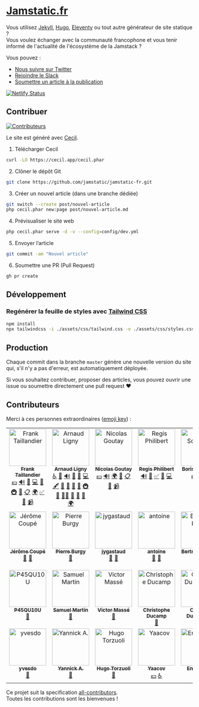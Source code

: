 # [Jamstatic.fr](https://jamstatic.fr)

Vous utilisez [Jekyll](https://jamstatic.fr/categories/jekyll/), [Hugo](https://jamstatic.fr/categories/hugo/), [Eleventy](https://jamstatic.fr/categories/eleventy/) ou tout autre générateur de site statique ?  
Vous voulez échanger avec la communauté francophone et vous tenir informé de l'actualité de l'écosystème de la Jamstack ?

Vous pouvez :

* [Nous suivre sur Twitter](https://twitter.com/jamstatic_fr)
* [Rejoindre le Slack](https://jamstatic.fr/slack/)
* [Soumettre un article à la publication](https://github.com/jamstatic/jamstatic-fr/projects/1)

[![Netlify Status](https://api.netlify.com/api/v1/badges/5f02cf72-0ba6-4fd3-a606-29262d8d8606/deploy-status)](https://app.netlify.com/sites/jamstatic/deploys)

## Contribuer

<!-- ALL-CONTRIBUTORS-BADGE:START - Do not remove or modify this section -->
[![Contributeurs](https://img.shields.io/badge/all_contributors-26-orange.svg?style=flat-square)](#contributeurs)
<!-- ALL-CONTRIBUTORS-BADGE:END -->

Le site est généré avec [Cecil](https://cecil.app).

1. Télécharger Cecil

```bash
curl -LO https://cecil.app/cecil.phar
```

2. Clôner le dépôt Git

```bash
git clone https://github.com/jamstatic/jamstatic-fr.git
```

3. Créer un nouvel article (dans une branche dédiée)

```bash
git switch --create post/nouvel-article
php cecil.phar new:page post/nouvel-article.md
```

4. Prévisualiser le site web

```bash
php cecil.phar serve -d -v --config=config/dev.yml
```

5. Envoyer l’article

```bash
git commit -am "Nouvel article"
```

6. Soumettre une PR (Pull Request)

```bash
gh pr create
```

## Développement

### Regénérer la feuille de styles avec [Tailwind CSS](https://tailwindcss.com)

```bash
npm install
npx tailwindcss -i ./assets/css/tailwind.css -o ./assets/css/styles.css
```

## Production

Chaque commit dans la branche `master` génère une nouvelle version du site qui, s'il n'y a pas d'erreur, est automatiquement déployée.

Si vous souhaitez contribuer, proposer des articles, vous pouvez ouvrir une issue ou soumettre directement une pull request :heart:

## Contributeurs

Merci à ces personnes extraordinaires ([emoji key](https://github.com/kentcdodds/all-contributors#emoji-key)) :

<!-- ALL-CONTRIBUTORS-LIST:START - Do not remove or modify this section -->
<!-- prettier-ignore-start -->
<!-- markdownlint-disable -->
<table>
  <tbody>
    <tr>
      <td align="center" valign="top" width="14.28%"><a href="https://frank.taillandier.me"><img src="https://avatars3.githubusercontent.com/u/103008?v=4?s=100" width="100px;" alt="Frank Taillandier"/><br /><sub><b>Frank Taillandier</b></sub></a><br /><a href="#financial-DirtyF" title="Financial">💵</a> <a href="#audio-DirtyF" title="Audio">🔊</a> <a href="#blog-DirtyF" title="Blogposts">📝</a> <a href="https://github.com/jamstatic/jamstatic-fr/commits?author=DirtyF" title="Code">💻</a> <a href="#design-DirtyF" title="Design">🎨</a> <a href="#infra-DirtyF" title="Infrastructure (Hosting, Build-Tools, etc)">🚇</a> <a href="#maintenance-DirtyF" title="Maintenance">🚧</a> <a href="#eventOrganizing-DirtyF" title="Event Organizing">📋</a> <a href="#translation-DirtyF" title="Translation">🌍</a> <a href="#tutorial-DirtyF" title="Tutorials">✅</a> <a href="#talk-DirtyF" title="Talks">📢</a> <a href="#video-DirtyF" title="Videos">📹</a></td>
      <td align="center" valign="top" width="14.28%"><a href="https://arnaudligny.fr/"><img src="https://avatars.githubusercontent.com/u/80580?v=4?s=100" width="100px;" alt="Arnaud Ligny"/><br /><sub><b>Arnaud Ligny</b></sub></a><br /><a href="#a11y-ArnaudLigny" title="Accessibility">️️️️♿️</a> <a href="#question-ArnaudLigny" title="Answering Questions">💬</a> <a href="#audio-ArnaudLigny" title="Audio">🔊</a> <a href="#blog-ArnaudLigny" title="Blogposts">📝</a> <a href="https://github.com/jamstatic/jamstatic-fr/issues?q=author%3AArnaudLigny" title="Bug reports">🐛</a> <a href="https://github.com/jamstatic/jamstatic-fr/commits?author=ArnaudLigny" title="Code">💻</a> <a href="#content-ArnaudLigny" title="Content">🖋</a> <a href="#data-ArnaudLigny" title="Data">🔣</a> <a href="#design-ArnaudLigny" title="Design">🎨</a> <a href="https://github.com/jamstatic/jamstatic-fr/commits?author=ArnaudLigny" title="Documentation">📖</a> <a href="#ideas-ArnaudLigny" title="Ideas, Planning, & Feedback">🤔</a> <a href="#infra-ArnaudLigny" title="Infrastructure (Hosting, Build-Tools, etc)">🚇</a> <a href="#maintenance-ArnaudLigny" title="Maintenance">🚧</a> <a href="#mentoring-ArnaudLigny" title="Mentoring">🧑‍🏫</a> <a href="#projectManagement-ArnaudLigny" title="Project Management">📆</a> <a href="https://github.com/jamstatic/jamstatic-fr/pulls?q=is%3Apr+reviewed-by%3AArnaudLigny" title="Reviewed Pull Requests">👀</a> <a href="#talk-ArnaudLigny" title="Talks">📢</a> <a href="#translation-ArnaudLigny" title="Translation">🌍</a></td>
      <td align="center" valign="top" width="14.28%"><a href="https://phacks.dev/"><img src="https://avatars1.githubusercontent.com/u/2587348?v=4?s=100" width="100px;" alt="Nicolas Goutay"/><br /><sub><b>Nicolas Goutay</b></sub></a><br /><a href="#financial-phacks" title="Financial">💵</a> <a href="#audio-phacks" title="Audio">🔊</a> <a href="#translation-phacks" title="Translation">🌍</a> <a href="#blog-phacks" title="Blogposts">📝</a> <a href="#eventOrganizing-phacks" title="Event Organizing">📋</a> <a href="#talk-phacks" title="Talks">📢</a> <a href="#video-phacks" title="Videos">📹</a></td>
      <td align="center" valign="top" width="14.28%"><a href="https://regisphilibert.com"><img src="https://avatars2.githubusercontent.com/u/1480503?v=4?s=100" width="100px;" alt="Regis Philibert"/><br /><sub><b>Regis Philibert</b></sub></a><br /><a href="#audio-regisphilibert" title="Audio">🔊</a> <a href="#blog-regisphilibert" title="Blogposts">📝</a> <a href="#tutorial-regisphilibert" title="Tutorials">✅</a> <a href="https://github.com/jamstatic/jamstatic-fr/pulls?q=is%3Apr+reviewed-by%3Aregisphilibert" title="Reviewed Pull Requests">👀</a> <a href="https://github.com/jamstatic/jamstatic-fr/commits?author=regisphilibert" title="Code">💻</a></td>
      <td align="center" valign="top" width="14.28%"><a href="https://boris.schapira.dev"><img src="https://avatars0.githubusercontent.com/u/284742?v=4?s=100" width="100px;" alt="Boris Schapira"/><br /><sub><b>Boris Schapira</b></sub></a><br /><a href="#financial-borisschapira" title="Financial">💵</a> <a href="https://github.com/jamstatic/jamstatic-fr/pulls?q=is%3Apr+reviewed-by%3Aborisschapira" title="Reviewed Pull Requests">👀</a> <a href="#blog-borisschapira" title="Blogposts">📝</a></td>
      <td align="center" valign="top" width="14.28%"><a href="https://nicolas-hoizey.com/"><img src="https://avatars2.githubusercontent.com/u/78213?v=4?s=100" width="100px;" alt="Nicolas Hoizey"/><br /><sub><b>Nicolas Hoizey</b></sub></a><br /><a href="#financial-nhoizey" title="Financial">💵</a> <a href="https://github.com/jamstatic/jamstatic-fr/pulls?q=is%3Apr+reviewed-by%3Anhoizey" title="Reviewed Pull Requests">👀</a> <a href="#blog-nhoizey" title="Blogposts">📝</a></td>
      <td align="center" valign="top" width="14.28%"><a href="https://www.goodmotion.fr"><img src="https://avatars2.githubusercontent.com/u/46760?v=4?s=100" width="100px;" alt="Patrick Faramaz"/><br /><sub><b>Patrick Faramaz</b></sub></a><br /><a href="#financial-ipatate" title="Financial">💵</a> <a href="#audio-ipatate" title="Audio">🔊</a> <a href="https://github.com/jamstatic/jamstatic-fr/commits?author=ipatate" title="Code">💻</a> <a href="#blog-ipatate" title="Blogposts">📝</a></td>
    </tr>
    <tr>
      <td align="center" valign="top" width="14.28%"><a href="https://www.webstoemp.com"><img src="https://avatars1.githubusercontent.com/u/657571?v=4?s=100" width="100px;" alt="Jérôme Coupé"/><br /><sub><b>Jérôme Coupé</b></sub></a><br /><a href="#blog-jeromecoupe" title="Blogposts">📝</a> <a href="https://github.com/jamstatic/jamstatic-fr/pulls?q=is%3Apr+reviewed-by%3Ajeromecoupe" title="Reviewed Pull Requests">👀</a></td>
      <td align="center" valign="top" width="14.28%"><a href="https://strapi.io"><img src="https://avatars0.githubusercontent.com/u/5550462?v=4?s=100" width="100px;" alt="Pierre Burgy"/><br /><sub><b>Pierre Burgy</b></sub></a><br /><a href="#blog-pierreburgy" title="Blogposts">📝</a></td>
      <td align="center" valign="top" width="14.28%"><a href="http://gastaud.io"><img src="https://avatars3.githubusercontent.com/u/1499325?v=4?s=100" width="100px;" alt="jygastaud"/><br /><sub><b>jygastaud</b></sub></a><br /><a href="#plugin-jygastaud" title="Plugin/utility libraries">🔌</a> <a href="https://github.com/jamstatic/jamstatic-fr/pulls?q=is%3Apr+reviewed-by%3Ajygastaud" title="Reviewed Pull Requests">👀</a></td>
      <td align="center" valign="top" width="14.28%"><a href="https://www.quaternum.net"><img src="https://avatars2.githubusercontent.com/u/6869488?v=4?s=100" width="100px;" alt="antoine"/><br /><sub><b>antoine</b></sub></a><br /><a href="#blog-antoinentl" title="Blogposts">📝</a> <a href="https://github.com/jamstatic/jamstatic-fr/pulls?q=is%3Apr+reviewed-by%3Aantoinentl" title="Reviewed Pull Requests">👀</a></td>
      <td align="center" valign="top" width="14.28%"><a href="http://bertrandkeller.info"><img src="https://avatars2.githubusercontent.com/u/1500301?v=4?s=100" width="100px;" alt="Bertrand Keller"/><br /><sub><b>Bertrand Keller</b></sub></a><br /><a href="#blog-bertrandkeller" title="Blogposts">📝</a> <a href="https://github.com/jamstatic/jamstatic-fr/commits?author=bertrandkeller" title="Code">💻</a></td>
      <td align="center" valign="top" width="14.28%"><a href="https://github.com/Natouille"><img src="https://avatars0.githubusercontent.com/u/2006947?v=4?s=100" width="100px;" alt="Nathalie Rosenberg"/><br /><sub><b>Nathalie Rosenberg</b></sub></a><br /><a href="https://github.com/jamstatic/jamstatic-fr/pulls?q=is%3Apr+reviewed-by%3ANatouille" title="Reviewed Pull Requests">👀</a></td>
      <td align="center" valign="top" width="14.28%"><a href="https://tut-tuuut.github.io"><img src="https://avatars0.githubusercontent.com/u/1035145?v=4?s=100" width="100px;" alt="Agnès Haasser"/><br /><sub><b>Agnès Haasser</b></sub></a><br /><a href="https://github.com/jamstatic/jamstatic-fr/pulls?q=is%3Apr+reviewed-by%3Atut-tuuut" title="Reviewed Pull Requests">👀</a></td>
    </tr>
    <tr>
      <td align="center" valign="top" width="14.28%"><a href="https://github.com/P45QU10U"><img src="https://avatars2.githubusercontent.com/u/1941272?v=4?s=100" width="100px;" alt="P45QU10U"/><br /><sub><b>P45QU10U</b></sub></a><br /><a href="https://github.com/jamstatic/jamstatic-fr/pulls?q=is%3Apr+reviewed-by%3AP45QU10U" title="Reviewed Pull Requests">👀</a></td>
      <td align="center" valign="top" width="14.28%"><a href="http://blog.creaone.fr"><img src="https://avatars3.githubusercontent.com/u/34697?v=4?s=100" width="100px;" alt="Samuel Martin"/><br /><sub><b>Samuel Martin</b></sub></a><br /><a href="https://github.com/jamstatic/jamstatic-fr/pulls?q=is%3Apr+reviewed-by%3Amartinsam" title="Reviewed Pull Requests">👀</a></td>
      <td align="center" valign="top" width="14.28%"><a href="https://inwardmovement.github.io"><img src="https://avatars0.githubusercontent.com/u/9438102?v=4?s=100" width="100px;" alt="Victor Massé"/><br /><sub><b>Victor Massé</b></sub></a><br /><a href="https://github.com/jamstatic/jamstatic-fr/pulls?q=is%3Apr+reviewed-by%3Ainwardmovement" title="Reviewed Pull Requests">👀</a></td>
      <td align="center" valign="top" width="14.28%"><a href="https://christopheducamp.com/"><img src="https://avatars1.githubusercontent.com/u/174418?v=4?s=100" width="100px;" alt="Christophe Ducamp"/><br /><sub><b>Christophe Ducamp</b></sub></a><br /><a href="https://github.com/jamstatic/jamstatic-fr/pulls?q=is%3Apr+reviewed-by%3AChristopheDucamp" title="Reviewed Pull Requests">👀</a></td>
      <td align="center" valign="top" width="14.28%"><a href="https://github.com/inseo"><img src="https://avatars3.githubusercontent.com/u/2088264?v=4?s=100" width="100px;" alt="Corinne Durrmeyer"/><br /><sub><b>Corinne Durrmeyer</b></sub></a><br /><a href="https://github.com/jamstatic/jamstatic-fr/pulls?q=is%3Apr+reviewed-by%3Ainseo" title="Reviewed Pull Requests">👀</a></td>
      <td align="center" valign="top" width="14.28%"><a href="http://laurent.la"><img src="https://avatars1.githubusercontent.com/u/6553086?v=4?s=100" width="100px;" alt="Laurent de Lacerda"/><br /><sub><b>Laurent de Lacerda</b></sub></a><br /><a href="https://github.com/jamstatic/jamstatic-fr/pulls?q=is%3Apr+reviewed-by%3Alaurent-d" title="Reviewed Pull Requests">👀</a></td>
      <td align="center" valign="top" width="14.28%"><a href="https://polkatulk.com/en"><img src="https://avatars3.githubusercontent.com/u/164912?v=4?s=100" width="100px;" alt="Uxlco"/><br /><sub><b>Uxlco</b></sub></a><br /><a href="https://github.com/jamstatic/jamstatic-fr/pulls?q=is%3Apr+reviewed-by%3Ajonathanulco" title="Reviewed Pull Requests">👀</a></td>
    </tr>
    <tr>
      <td align="center" valign="top" width="14.28%"><a href="https://github.com/yvesdo"><img src="https://avatars2.githubusercontent.com/u/5601690?v=4?s=100" width="100px;" alt="yvesdo"/><br /><sub><b>yvesdo</b></sub></a><br /><a href="https://github.com/jamstatic/jamstatic-fr/pulls?q=is%3Apr+reviewed-by%3Ayvesdo" title="Reviewed Pull Requests">👀</a></td>
      <td align="center" valign="top" width="14.28%"><a href="https://gitlab.com/yannicka"><img src="https://avatars0.githubusercontent.com/u/22885898?v=4?s=100" width="100px;" alt="Yannick A."/><br /><sub><b>Yannick A.</b></sub></a><br /><a href="https://github.com/jamstatic/jamstatic-fr/pulls?q=is%3Apr+reviewed-by%3Ayannicka" title="Reviewed Pull Requests">👀</a></td>
      <td align="center" valign="top" width="14.28%"><a href="https://zooly.surge.sh/"><img src="https://avatars1.githubusercontent.com/u/7328625?v=4?s=100" width="100px;" alt="Hugo Torzuoli"/><br /><sub><b>Hugo Torzuoli</b></sub></a><br /><a href="https://github.com/jamstatic/jamstatic-fr/pulls?q=is%3Apr+reviewed-by%3AHZooly" title="Reviewed Pull Requests">👀</a></td>
      <td align="center" valign="top" width="14.28%"><a href="http://www.goodimpact.studio"><img src="https://avatars0.githubusercontent.com/u/11678850?v=4?s=100" width="100px;" alt="Yaacov"/><br /><sub><b>Yaacov</b></sub></a><br /><a href="#financial-yaaax" title="Financial">💵</a> <a href="#a11y-yaaax" title="Accessibility">️️️️♿️</a></td>
      <td align="center" valign="top" width="14.28%"><a href="https://blog.ticabri.com"><img src="https://avatars1.githubusercontent.com/u/701648?v=4?s=100" width="100px;" alt="Enguerran"/><br /><sub><b>Enguerran</b></sub></a><br /><a href="https://github.com/jamstatic/jamstatic-fr/commits?author=enguerran" title="Documentation">📖</a></td>
    </tr>
  </tbody>
</table>

<!-- markdownlint-restore -->
<!-- prettier-ignore-end -->

<!-- ALL-CONTRIBUTORS-LIST:END -->

Ce projet suit la specification [all-contributors](https://github.com/kentcdodds/all-contributors).  
Toutes les contributions sont les bienvenues !
